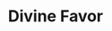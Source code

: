 ---
title: "Divine Favor"
index:
  - divine-favor
permalink: /spells/divine-favor/
tags:
  - Spell
  - 1st Level
  - Evocation
  - Damage
  - Radiant
available_for:
  - Paladin
level: "1st Level"
school: "Evocation"
comp:
  - V
  - S
duration: "1 Minute"
concentration: true
cast_time: "1 Bonus Action"
effect: "Radiant"
description: |
  Your prayer empowers you with divine radiance. Until the spell ends, your weapon attacks deal an extra 1d4 radiant damage on a hit.
excerpt: "Your prayer empowers you with divine radiance."
source: "Basic Rules"
---